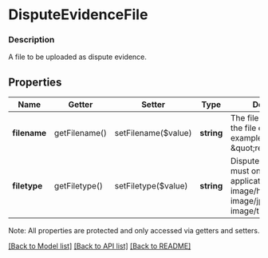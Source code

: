 # DisputeEvidenceFile

### Description

A file to be uploaded as dispute evidence.

## Properties
Name | Getter | Setter | Type | Description | Notes
------------ | ------------- | ------------- | ------------- | ------------- | -------------
**filename** | getFilename() | setFilename($value) | **string** | The file name including the file extension. For example: \&quot;receipt.tiff\&quot;. | [optional] 
**filetype** | getFiletype() | setFiletype($value) | **string** | Dispute evidence files must one of application/pdf, image/heic, image/heif, image/jpeg, image/png, image/tiff formats. | [optional] 

Note: All properties are protected and only accessed via getters and setters.

[[Back to Model list]](../../README.md#documentation-for-models) [[Back to API list]](../../README.md#documentation-for-api-endpoints) [[Back to README]](../../README.md)

